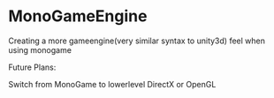 # MonoGameEngine
Creating a more gameengine(very similar syntax to unity3d) feel when using monogame


Future Plans:

Switch from MonoGame to lowerlevel DirectX or OpenGL
